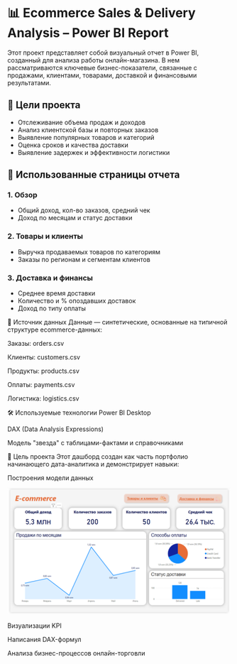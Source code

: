 # 📊 Ecommerce Sales & Delivery Analysis – Power BI Report

Этот проект представляет собой визуальный отчет в Power BI, созданный для анализа работы онлайн-магазина. В нем рассматриваются ключевые бизнес-показатели, связанные с продажами, клиентами, товарами, доставкой и финансовыми результатами.


## 🧠 Цели проекта

- Отслеживание объема продаж и доходов
- Анализ клиентской базы и повторных заказов
- Выявление популярных товаров и категорий
- Оценка сроков и качества доставки
- Выявление задержек и эффективности логистики

## 📌 Использованные страницы отчета

### 1. **Обзор**
- Общий доход, кол-во заказов, средний чек
- Доход по месяцам и статус доставки

### 2. **Товары и клиенты**
- Выручка продаваемых товаров по категориям
- Заказы по регионам и сегментам клиентов

### 3. **Доставка и финансы**
- Среднее время доставки
- Количество и % опоздавших доставок
- Доход по типу оплаты

📂 Источник данных
Данные — синтетические, основанные на типичной структуре ecommerce-данных:

Заказы: orders.csv

Клиенты: customers.csv

Продукты: products.csv

Оплаты: payments.csv

Логистика: logistics.csv

🛠 Используемые технологии
Power BI Desktop

DAX (Data Analysis Expressions)

Модель "звезда" с таблицами-фактами и справочниками

💼 Цель проекта
Этот дашборд создан как часть портфолио начинающего дата-аналитика и демонстрирует навыки:

Построения модели данных

![Dashboard](https://github.com/gul-mira/powerbi-ecommerce--report/blob/main/%D0%9E%D0%B1%D0%B7%D0%BE%D1%80.png)

Визуализации KPI

Написания DAX-формул

Анализа бизнес-процессов онлайн-торговли
